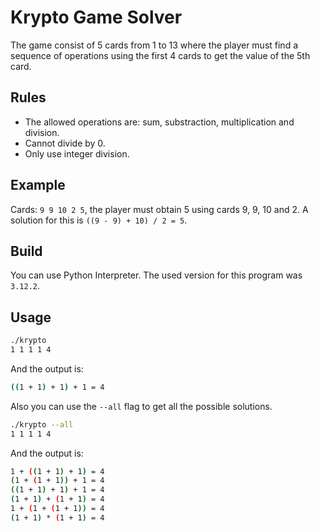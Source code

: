 # Krypto Game Solver

The game consist of 5 cards from 1 to 13 where the player must find a sequence of operations using the first 4 cards to get the value of the 5th card.

## Rules

- The allowed operations are: sum, substraction, multiplication and division.
- Cannot divide by 0.
- Only use integer division.

## Example

Cards: `9 9 10 2 5`, the player must obtain 5 using cards 9, 9, 10 and 2. A solution for this is `((9 - 9) + 10) / 2 = 5`.

## Build

You can use Python Interpreter. The used version for this program was `3.12.2`.

## Usage

```bash
./krypto
1 1 1 1 4
```

And the output is:

```bash
((1 + 1) + 1) + 1 = 4
```

Also you can use the `--all` flag to get all the possible solutions.

```bash
./krypto --all
1 1 1 1 4
```

And the output is:

```bash
1 + ((1 + 1) + 1) = 4
(1 + (1 + 1)) + 1 = 4
((1 + 1) + 1) + 1 = 4
(1 + 1) + (1 + 1) = 4
1 + (1 + (1 + 1)) = 4
(1 + 1) * (1 + 1) = 4
```
